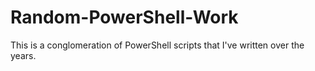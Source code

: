 # Random-PowerShell-Work
This is a conglomeration of PowerShell scripts that I've written over the years.
